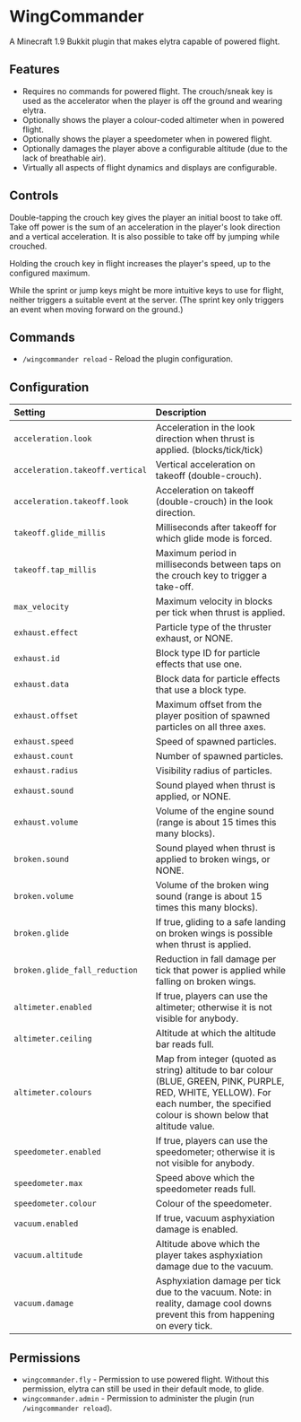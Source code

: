 WingCommander
=============
A Minecraft 1.9 Bukkit plugin that makes elytra capable of powered flight.


Features
--------

 * Requires no commands for powered flight.  The crouch/sneak key is used
   as the accelerator when the player is off the ground and wearing elytra.
 * Optionally shows the player a colour-coded altimeter when in powered flight.
 * Optionally shows the player a speedometer when in powered flight.
 * Optionally damages the player above a configurable altitude (due to the lack
   of breathable air).
 * Virtually all aspects of flight dynamics and displays are configurable.


Controls
--------
Double-tapping the crouch key gives the player an initial boost to take off.
Take off power is the sum of an acceleration in the player's look direction and
a vertical acceleration.  It is also possible to take off by jumping while
crouched.

Holding the crouch key in flight increases the player's speed, up to the
configured maximum.

While the sprint or jump keys might be more intuitive keys to use for flight,
neither triggers a suitable event at the server.  (The sprint key only triggers
an event when moving forward on the ground.)


Commands
--------

 * `/wingcommander reload` - Reload the plugin configuration.


Configuration
-------------

| Setting | Description |
| :--- | :--- |
| `acceleration.look` | Acceleration in the look direction when thrust is applied. (blocks/tick/tick) |
| `acceleration.takeoff.vertical` | Vertical acceleration on takeoff (double-crouch). |
| `acceleration.takeoff.look` | Acceleration on takeoff (double-crouch) in the look direction. |
| `takeoff.glide_millis` | Milliseconds after takeoff for which glide mode is forced. |
| `takeoff.tap_millis` | Maximum period in milliseconds between taps on the crouch key to trigger a take-off. |
| `max_velocity` | Maximum velocity in blocks per tick when thrust is applied. |
| `exhaust.effect` | Particle type of the thruster exhaust, or NONE. |
| `exhaust.id` | Block type ID for particle effects that use one. |
| `exhaust.data` | Block data for particle effects that use a block type. |
| `exhaust.offset` | Maximum offset from the player position of spawned particles on all three axes. |
| `exhaust.speed` | Speed of spawned particles. |
| `exhaust.count` | Number of spawned particles. |
| `exhaust.radius` | Visibility radius of particles. |
| `exhaust.sound` | Sound played when thrust is applied, or NONE. |
| `exhaust.volume` | Volume of the engine sound (range is about 15 times this many blocks). |
| `broken.sound` | Sound played when thrust is applied to broken wings, or NONE. |
| `broken.volume` | Volume of the broken wing sound (range is about 15 times this many blocks). |
| `broken.glide` | If true, gliding to a safe landing on broken wings is possible when thrust is applied. |
| `broken.glide_fall_reduction` | Reduction in fall damage per tick that power is applied while falling on broken wings. |
| `altimeter.enabled` |  If true, players can use the altimeter; otherwise it is not visible for anybody. |
| `altimeter.ceiling` | Altitude at which the altitude bar reads full. |
| `altimeter.colours` | Map from integer (quoted as string) altitude to bar colour (BLUE, GREEN, PINK, PURPLE, RED, WHITE, YELLOW). For each number, the specified colour is shown below that altitude value. |
| `speedometer.enabled` | If true, players can use the speedometer; otherwise it is not visible for anybody. |
| `speedometer.max` | Speed above which the speedometer reads full. |
| `speedometer.colour` | Colour of the speedometer. |
| `vacuum.enabled`	| If true, vacuum asphyxiation damage is enabled. |
| `vacuum.altitude` | Altitude above which the player takes asphyxiation damage due to the vacuum. |
| `vacuum.damage` | Asphyxiation damage per tick due to the vacuum. Note: in reality, damage cool downs prevent this from happening on every tick. |


Permissions
-----------

 * `wingcommander.fly` - Permission to use powered flight. Without this
   permission, elytra can still be used in their default mode, to glide.
 * `wingcommander.admin` - Permission to administer the plugin (run `/wingcommander reload`).
